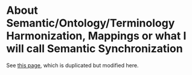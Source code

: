 # About Semantic/Ontology/Terminology Harmonization, Mappings or what I will call Semantic Synchronization 

See [this page](https://github.com/rrovetto/Catalog-Space-Vocabularies/tree/main/CrosswalksMapping), which is duplicated but modified here.

